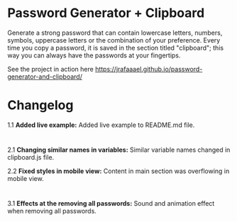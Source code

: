# Password Generator + Clipboard
Generate a strong password that can contain lowercase letters, numbers, symbols, uppercase letters or the combination of your preference. Every time you copy a password, it is saved in the section titled "clipboard"; this way you can always have the passwords at your fingertips.

See the project in action here https://jrafaaael.github.io/password-generator-and-clipboard/

# Changelog
1.1 **Added live example:** Added live example to README.md file.
#

2.1 **Changing similar names in variables:** Similar variable names changed in clipboard.js file.

2.2 **Fixed styles in mobile view:** Content in main section was overflowing in mobile view.
#

3.1 **Effects at the removing all passwords:** Sound and animation effect when removing all passwords.